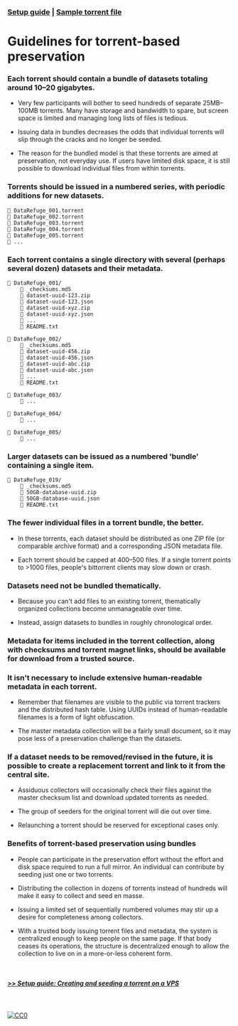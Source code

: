 ### [Setup guide](https://github.com/stevemclaugh/preservation-torrent/blob/master/Setup.md) | [Sample torrent file](https://github.com/stevemclaugh/preservation-torrent/blob/master/DataRefuge_001_test.torrent?raw=true)

# Guidelines for torrent-based preservation


### Each torrent should contain a bundle of datasets totaling around 10–20 gigabytes.

- Very few participants will bother to seed hundreds of separate 25MB–100MB torrents. Many have storage and bandwidth to spare, but screen space is limited and managing long lists of files is tedious.

- Issuing data in bundles decreases the odds that individual torrents will slip through the cracks and no longer be seeded.

- The reason for the bundled model is that these torrents are aimed at preservation, not everyday use. If users have limited disk space, it is still possible to download individual files from within torrents. 


### Torrents should be issued in a numbered series, with periodic additions for new datasets.

```
📄 DataRefuge_001.torrent
📄 DataRefuge_002.torrent
📄 DataRefuge_003.torrent
📄 DataRefuge_004.torrent
📄 DataRefuge_005.torrent
📄 ...
```

### Each torrent contains a single directory with several (perhaps several dozen) datasets and their metadata.

```
📂 DataRefuge_001/
    📄 _checksums.md5
    📄 dataset-uuid-123.zip
    📄 dataset-uuid-123.json
    📄 dataset-uuid-xyz.zip
    📄 dataset-uuid-xyz.json
    📄 ...
    📄 README.txt

📂 DataRefuge_002/
    📄 _checksums.md5
    📄 dataset-uuid-456.zip
    📄 dataset-uuid-456.json
    📄 dataset-uuid-abc.zip
    📄 dataset-uuid-abc.json
    📄 ...
    📄 README.txt

📂 DataRefuge_003/
    📄 ...

📂 DataRefuge_004/
    📄 ...

📂 DataRefuge_005/
    📄 ...
```

### Larger datasets can be issued as a numbered 'bundle' containing a single item.

```
📂 DataRefuge_019/
    📄 _checksums.md5
    📄 50GB-database-uuid.zip
    📄 50GB-database-uuid.json
    📄 README.txt
```

### The fewer individual files in a torrent bundle, the better.

- In these torrents, each dataset should be distributed as one ZIP file (or comparable archive format) and a corresponding JSON metadata file.

- Each torrent should be capped at 400–500 files. If a single torrent points to >1000 files, people's bittorrent clients may slow down or crash.


### Datasets need not be bundled thematically.

- Because you can't add files to an existing torrent, thematically organized collections become unmanageable over time.

- Instead, assign datasets to bundles in roughly chronological order.

### Metadata for items included in the torrent collection, along with checksums and torrent magnet links, should be available for download from a trusted source.

### It isn't necessary to include extensive human-readable metadata in each torrent.

- Remember that filenames are visible to the public via torrent trackers and the distributed hash table. Using UUIDs instead of human-readable filenames is a form of light obfuscation.

- The master metadata collection will be a fairly small document, so it may pose less of a preservation challenge than the datasets.


### If a dataset needs to be removed/revised in the future, it is possible to create a replacement torrent and link to it from the central site.

- Assiduous collectors will occasionally check their files against the master checksum list and download updated torrents as needed.

- The group of seeders for the original torrent will die out over time.

- Relaunching a torrent should be reserved for exceptional cases only.

### Benefits of torrent-based preservation using bundles

- People can participate in the preservation effort without the effort and disk space required to run a full mirror. An individual can contribute by seeding just one or two torrents.

- Distributing the collection in dozens of torrents instead of hundreds will make it easy to collect and seed en masse.

- Issuing a limited set of sequentially numbered volumes may stir up a desire for completeness among collectors.

- With a trusted body issuing torrent files and metadata, the system is centralized enough to keep people on the same page. If that body ceases its operations, the structure is decentralized enough to allow the collection to live on in a more-or-less coherent form.

&nbsp;

##### [*>> Setup guide: Creating and seeding a torrent on a VPS*](Setup.md)

<!--

Tenen and Foxman paper


Precedents include LibGen/Sci-Hub, as well as the 78-DVD "kolhoz library" collection.

-->
&nbsp;

<p xmlns:dct="http://purl.org/dc/terms/" xmlns:vcard="http://www.w3.org/2001/vcard-rdf/3.0#">
  <a rel="license"
     href="http://creativecommons.org/publicdomain/zero/1.0/">
    <img src="http://i.creativecommons.org/p/zero/1.0/88x31.png" style="border-style: none;" alt="CC0" />
  </a>
</p>

